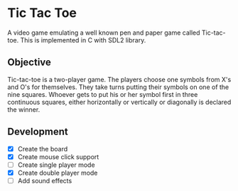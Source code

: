 # Tic Tac Toe

A video game emulating a well known pen and paper game called Tic-tac-toe. This
is implemented in C with SDL2 library.

## Objective

Tic-tac-toe is a two-player game. The players choose one symbols from X's and O's
for themselves. They take turns putting their symbols on one of the nine squares.
Whoever gets to put his or her symbol first in three continuous squares, either
horizontally or vertically or diagonally is declared the winner.

## Development

* [x] Create the board
* [x] Create mouse click support
* [ ] Create single player mode
* [x] Create double player mode
* [ ] Add sound effects
